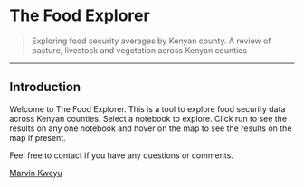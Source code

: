 # The Food Explorer

> Exploring food security averages by Kenyan county. A review of pasture, livestock and vegetation across Kenyan counties
---
## Introduction

Welcome to The Food Explorer. This is a tool to explore food security data across Kenyan counties. Select a notebook to explore. Click run to see the results on any one notebook and hover on the map to see the results on the map if present.

Feel free to contact if you have any questions or comments.

[Marvin Kweyu](https://marvinkweyu.net)




